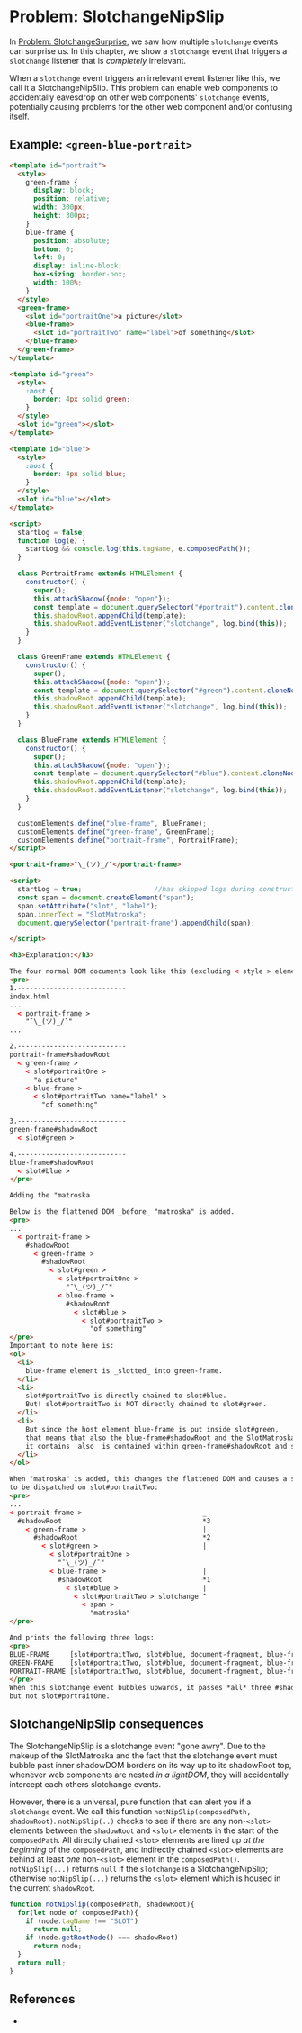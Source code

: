 # Problem: SlotchangeNipSlip

In [Problem: SlotchangeSurprise](7_Problem_SlotchangeSurprise), we saw how multiple `slotchange` 
events can surprise us. In this chapter, we show a `slotchange` event that triggers a `slotchange` 
listener that is *completely* irrelevant. 

When a `slotchange` event triggers an irrelevant event listener like this, we call it a
SlotchangeNipSlip. This problem can enable web components to accidentally eavesdrop 
on other web components' `slotchange` events, potentially causing problems for the other
web component and/or confusing itself.

## Example: `<green-blue-portrait>`

```html
<template id="portrait">
  <style>
    green-frame {
      display: block;
      position: relative;
      width: 300px;
      height: 300px;
    }
    blue-frame {
      position: absolute;
      bottom: 0;
      left: 0;
      display: inline-block;
      box-sizing: border-box;
      width: 100%;
    }
  </style>
  <green-frame>
    <slot id="portraitOne">a picture</slot>
    <blue-frame>
      <slot id="portraitTwo" name="label">of something</slot>
    </blue-frame>
  </green-frame>
</template>

<template id="green">
  <style>
    :host {
      border: 4px solid green;
    }
  </style>
  <slot id="green"></slot>
</template>

<template id="blue">
  <style>
    :host {
      border: 4px solid blue;
    }
  </style>
  <slot id="blue"></slot>
</template>

<script>
  startLog = false;
  function log(e) {
    startLog && console.log(this.tagName, e.composedPath());
  }

  class PortraitFrame extends HTMLElement {
    constructor() {
      super();
      this.attachShadow({mode: "open"});
      const template = document.querySelector("#portrait").content.cloneNode(true);
      this.shadowRoot.appendChild(template);
      this.shadowRoot.addEventListener("slotchange", log.bind(this));
    }
  }

  class GreenFrame extends HTMLElement {
    constructor() {
      super();
      this.attachShadow({mode: "open"});
      const template = document.querySelector("#green").content.cloneNode(true);
      this.shadowRoot.appendChild(template);
      this.shadowRoot.addEventListener("slotchange", log.bind(this));
    }
  }

  class BlueFrame extends HTMLElement {
    constructor() {
      super();
      this.attachShadow({mode: "open"});
      const template = document.querySelector("#blue").content.cloneNode(true);
      this.shadowRoot.appendChild(template);
      this.shadowRoot.addEventListener("slotchange", log.bind(this));
    }
  }

  customElements.define("blue-frame", BlueFrame);
  customElements.define("green-frame", GreenFrame);
  customElements.define("portrait-frame", PortraitFrame);
</script>

<portrait-frame>¯\_(ツ)_/¯</portrait-frame>

<script>
  startLog = true;                  //has skipped logs during construction, starts log here
  const span = document.createElement("span");
  span.setAttribute("slot", "label");
  span.innerText = "SlotMatroska";
  document.querySelector("portrait-frame").appendChild(span);

</script>

<h3>Explanation:</h3>

The four normal DOM documents look like this (excluding < style > elements):
<pre>
1.---------------------------
index.html
...
  < portrait-frame >
    "¯\_(ツ)_/¯"
...

2.---------------------------
portrait-frame#shadowRoot
  < green-frame >
    < slot#portraitOne >
      "a picture"
    < blue-frame >
      < slot#portraitTwo name="label" >
        "of something"

3.---------------------------
green-frame#shadowRoot
  < slot#green >

4.---------------------------
blue-frame#shadowRoot
  < slot#blue >
</pre>

Adding the "matroska

Below is the flattened DOM _before_ "matroska" is added.
<pre>
...
  < portrait-frame >
    #shadowRoot
      < green-frame >
        #shadowRoot
          < slot#green >
            < slot#portraitOne >
              "¯\_(ツ)_/¯"
            < blue-frame >
              #shadowRoot
                < slot#blue >
                  < slot#portraitTwo >
                    "of something"
</pre>
Important to note here is:
<ol>
  <li>
    blue-frame element is _slotted_ into green-frame.
  </li>
  <li>
    slot#portraitTwo is directly chained to slot#blue.
    But! slot#portraitTwo is NOT directly chained to slot#green.
  </li>
  <li>
    But since the host element blue-frame is put inside slot#green,
    that means that also the blue-frame#shadowRoot and the SlotMatroska
    it contains _also_ is contained within green-frame#shadowRoot and slot#green.
  </li>
</ol>

When "matroska" is added, this changes the flattened DOM and causes a slotchange event
to be dispatched on slot#portraitTwo:
<pre>
...
< portrait-frame >                              _
  #shadowRoot                                   *3
    < green-frame >                             |
      #shadowRoot                               *2
        < slot#green >                          |
          < slot#portraitOne >
            "¯\_(ツ)_/¯"
          < blue-frame >                        |
            #shadowRoot                         *1
              < slot#blue >                     |
                < slot#portraitTwo > slotchange ^
                  < span >
                    "matroska"
</pre>

And prints the following three logs:
<pre>
BLUE-FRAME     [slot#portraitTwo, slot#blue, document-fragment, blue-frame, slot#green, document-fragment, green-frame, document-fragment]
GREEN-FRAME    [slot#portraitTwo, slot#blue, document-fragment, blue-frame, slot#green, document-fragment, green-frame, document-fragment]
PORTRAIT-FRAME [slot#portraitTwo, slot#blue, document-fragment, blue-frame, slot#green, document-fragment, green-frame, document-fragment]
</pre>
When this slotchange event bubbles upwards, it passes *all* three #shadowRoot and slot#blue, slot#green, and slot#portraitTwo,
but not slot#portraitOne.
```

## SlotchangeNipSlip consequences

The SlotchangeNipSlip is a slotchange event "gone awry". Due to the makeup of the SlotMatroska and
the fact that the slotchange event must bubble past inner shadowDOM borders on its way up to its 
shadowRoot top, whenever web components are nested *in a lightDOM*, they will accidentally intercept 
each others slotchange events.

However, there is a universal, pure function that can alert you if a `slotchange` event.
We call this function `notNipSlip(composedPath, shadowRoot)`.
`notNipSlip(..)` checks to see if there are any non-`<slot>` elements between the `shadowRoot`
and `<slot>` elements in the start of the `composedPath`.
All directly chained `<slot>` elements are lined up *at the beginning* of the `composedPath`, and
indirectly chained `<slot>` elements are behind at least *one* non-`<slot>` element in the `composedPath()`.
`notNipSlip(...)` returns `null` if the `slotchange` is a SlotchangeNipSlip; 
otherwise `notNipSlip(...)` returns the `<slot>` element which is housed in the current `shadowRoot`.

```javascript
function notNipSlip(composedPath, shadowRoot){
  for(let node of composedPath){
    if (node.tagName !== "SLOT")
      return null;
    if (node.getRootNode() === shadowRoot)
      return node;
  }
  return null;
}
``` 

## References

 * 